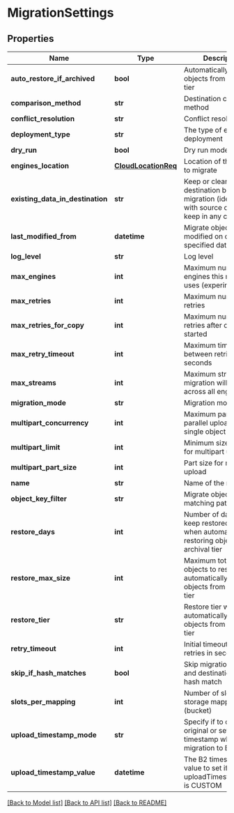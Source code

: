 # MigrationSettings

## Properties
Name | Type | Description | Notes
------------ | ------------- | ------------- | -------------
**auto_restore_if_archived** | **bool** | Automatically restore objects from archival tier | [optional] 
**comparison_method** | **str** | Destination comparison method | [optional] 
**conflict_resolution** | **str** | Conflict resolution | [optional] 
**deployment_type** | **str** | The type of engine deployment | [optional] 
**dry_run** | **bool** | Dry run mode | [optional] 
**engines_location** | [**CloudLocationReq**](CloudLocationReq.md) | Location of the engines to migrate | [optional] 
**existing_data_in_destination** | **str** | Keep or clean data in destination before migration (identical with source objects keep in any cases) | [optional] 
**last_modified_from** | **datetime** | Migrate objects modified on or after specified date | [optional] 
**log_level** | **str** | Log level | [optional] 
**max_engines** | **int** | Maximum number of engines this migration uses (experimental) | [optional] 
**max_retries** | **int** | Maximum number of retries | [optional] 
**max_retries_for_copy** | **int** | Maximum number of retries after copy started | [optional] 
**max_retry_timeout** | **int** | Maximum timeout between retries in seconds | [optional] 
**max_streams** | **int** | Maximum streams that migration will use across all engines | [optional] 
**migration_mode** | **str** | Migration mode | [optional] 
**multipart_concurrency** | **int** | Maximum parts for parallel upload for a single object | [optional] 
**multipart_limit** | **int** | Minimum size in bytes for multipart upload | [optional] 
**multipart_part_size** | **int** | Part size for multipart upload | [optional] 
**name** | **str** | Name of the migration | [optional] 
**object_key_filter** | **str** | Migrate objects matching pattern | [optional] 
**restore_days** | **int** | Number of days to keep restored objects when automatically restoring objects from archival tier | [optional] 
**restore_max_size** | **int** | Maximum total size of objects to restore when automatically restoring objects from archival tier | [optional] 
**restore_tier** | **str** | Restore tier when automatically restoring objects from archival tier | [optional] 
**retry_timeout** | **int** | Initial timeout between retries in seconds | [optional] 
**skip_if_hash_matches** | **bool** | Skip migration if source and destination object hash match | [optional] 
**slots_per_mapping** | **int** | Number of slots of storage mapping (bucket) | [optional] 
**upload_timestamp_mode** | **str** | Specify if to copy original or set specified timestamp when migration to B2 | [optional] 
**upload_timestamp_value** | **datetime** | The B2 timestamp value to set if uploadTimestampMode is CUSTOM | [optional] 

[[Back to Model list]](../README.md#documentation-for-models) [[Back to API list]](../README.md#documentation-for-api-endpoints) [[Back to README]](../README.md)


